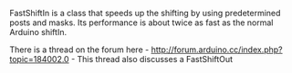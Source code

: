
FastShiftIn is a class that speeds up the shifting by using predetermined posts and masks.
Its performance is about twice as fast as the normal Arduino shiftIn.

There is a thread on the forum here - http://forum.arduino.cc/index.php?topic=184002.0 - 
This thread also discusses a FastShiftOut